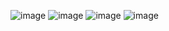 ![image](https://github.com/user-attachments/assets/0cf417d4-5137-417e-83e2-a16c8b280393)
![image](https://github.com/user-attachments/assets/4264e940-4d74-4c64-a505-256264f3f791)
![image](https://github.com/user-attachments/assets/45252179-d65c-4d02-9e13-a4c4e1df5382)
![image](https://github.com/user-attachments/assets/bc7a2ebb-ac2f-4fbe-bc30-c534252f7706)
